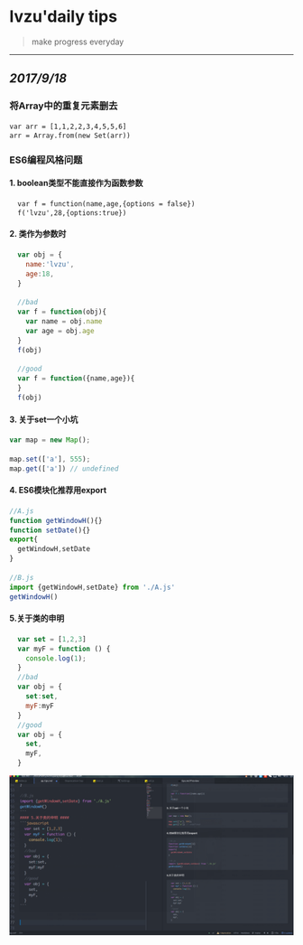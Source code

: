  #  __lvzu'daily tips__   #

>make progress everyday
---

## _2017/9/18_ ##
### 将Array中的重复元素删去 ###
```
var arr = [1,1,2,2,3,4,5,5,6]
arr = Array.from(new Set(arr))
```
### ES6编程风格问题 ###

####  1. boolean类型不能直接作为函数参数 ####
```
  var f = function(name,age,{options = false})
  f('lvzu',28,{options:true})
```
####  2. 类作为参数时 ####
```javascript
  var obj = {
    name:'lvzu',
    age:18,
  }

  //bad
  var f = function(obj){
    var name = obj.name
    var age = obj.age
  }
  f(obj)

  //good
  var f = function({name,age}){
  }
  f(obj)
```
#### 3. 关于set一个小坑 ####
```javascript
var map = new Map();

map.set(['a'], 555);
map.get(['a']) // undefined
```
#### 4. ES6模块化推荐用export
```javascript
//A.js
function getWindowH(){}
function setDate(){}
export{
  getWindowH,setDate
}

//B.js
import {getWindowH,setDate} from './A.js'
getWindowH()
```
#### 5.关于类的申明 ####
```javascript
  var set = [1,2,3]
  var myF = function () {
    console.log(1);
  }
  //bad
  var obj = {
    set:set,
    myF:myF
  }
  //good
  var obj = {
    set,
    myF,
  }
```

![](.png) 
